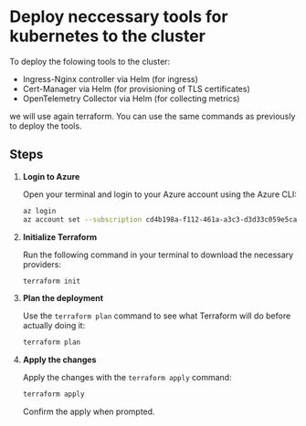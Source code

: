 # Deploy neccessary tools for kubernetes to the cluster

To deploy the folowing tools to the cluster:
- Ingress-Nginx controller via Helm (for ingress)
- Cert-Manager via Helm (for provisioning of TLS certificates)
- OpenTelemetry Collector via Helm (for collecting metrics)

we will use again terraform. You can use the same commands as previously to deploy the tools.

## Steps

1. **Login to Azure**

    Open your terminal and login to your Azure account using the Azure CLI:

    ```bash
    az login
    az account set --subscription cd4b198a-f112-461a-a3c3-d3d33c059e5caz
    ```

2. **Initialize Terraform**

    Run the following command in your terminal to download the necessary providers:

    ```bash
    terraform init
    ```

3. **Plan the deployment**

    Use the `terraform plan` command to see what Terraform will do before actually doing it:

    ```bash
    terraform plan
    ```

6. **Apply the changes**

    Apply the changes with the `terraform apply` command:

    ```bash
    terraform apply
    ```

    Confirm the apply when prompted.
